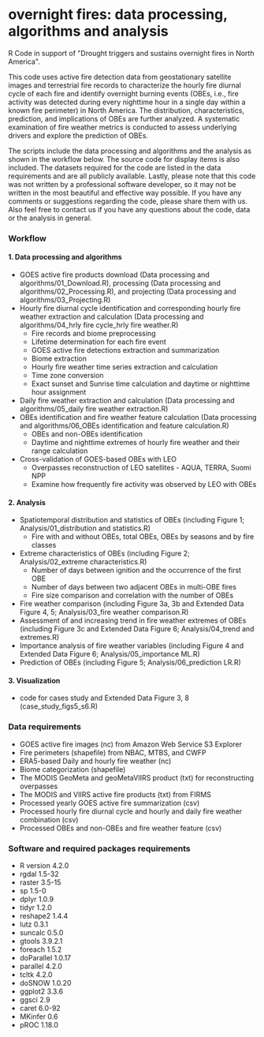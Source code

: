 # overnight fires: data processing, algorithms and analysis 
R Code in support of "Drought triggers and sustains overnight fires in North America". 

This code uses active fire detection data from geostationary satellite images and terrestrial fire records to characterize the hourly fire diurnal cycle of each fire and identify overnight burning events (OBEs, i.e., fire activity was detected during every nighttime hour in a single day within a known fire perimeter) in North America. The distribution, characteristics, prediction, and implications of OBEs are further analyzed. A systematic examination of fire weather metrics is conducted to assess underlying drivers and explore the prediction of OBEs.

The scripts include the data processing and algorithms and the analysis as shown in the workflow below. The source code for display items is also included. The datasets required for the code are listed in the data requirements and are all publicly available. Lastly, please note that this code was not written by a professional software developer, so it may not be written in the most beautiful and effective way possible. If you have any comments or suggestions regarding the code, please share them with us. Also feel free to contact us if you have any questions about the code, data or the analysis in general.

### Workflow
#### 1. Data processing and algorithms
- GOES active fire products download (Data processing and algorithms/01_Download.R), processing (Data processing and algorithms/02_Processing.R), and projecting (Data processing and algorithms/03_Projecting.R)
- Hourly fire diurnal cycle identification and corresponding hourly fire weather extraction and calculation (Data processing and algorithms/04_hrly fire cycle_hrly fire weather.R)
  - Fire records and biome preprocessing 
  - Lifetime determination for each fire event
  - GOES active fire detections extraction and summarization
  - Biome extraction
  - Hourly fire weather time series extraction and calculation
  - Time zone conversion
  - Exact sunset and Sunrise time calculation and daytime or nighttime hour assignment
- Daily fire weather extraction and calculation (Data processing and algorithms/05_daily fire weather extraction.R)
- OBEs identification and fire weather feature calculation (Data processing and algorithms/06_OBEs identification and feature calculation.R)
  - OBEs and non-OBEs identification
  - Daytime and nighttime extremes of hourly fire weather and their range calculation
- Cross-validation of GOES-based OBEs with LEO
  - Overpasses reconstruction of LEO satellites - AQUA, TERRA, Suomi NPP
  - Examine how frequently fire activity was observed by LEO with OBEs
#### 2. Analysis
- Spatiotemporal distribution and statistics of OBEs (including Figure 1; Analysis/01_distribution and statistics.R)
  - Fire with and without OBEs, total OBEs, OBEs by seasons and by fire classes 
- Extreme characteristics of OBEs (including Figure 2; Analysis/02_extreme characteristics.R)
  - Number of days between ignition and the occurrence of the first OBE
  - Number of days between two adjacent OBEs in multi-OBE fires 
  - Fire size comparison and correlation with the number of OBEs
- Fire weather comparison (including Figure 3a, 3b and Extended Data Figure 4, 5; Analysis/03_fire weather comparison.R)
- Assessment of and increasing trend in fire weather extremes of OBEs (including Figure 3c and Extended Data Figure 6; Analysis/04_trend and extremes.R)
- Importance analysis of fire weather variables (including Figure 4 and Extended Data Figure 6; Analysis/05_importance ML.R)
- Prediction of OBEs (including Figure 5; Analysis/06_prediction LR.R)
#### 3. Visualization
- code for cases study and Extended Data Figure 3, 8 (case_study_figs5_s6.R)

### Data requirements
- GOES active fire images (nc) from Amazon Web Service S3 Explorer 
- Fire perimeters (shapefile) from NBAC, MTBS, and CWFP
- ERA5-based Daily and hourly fire weather (nc)
- Biome categorization (shapefile)
- The MODIS GeoMeta and geoMetaVIIRS product (txt) for reconstructing overpasses
- The MODIS and VIIRS active fire products (txt) from FIRMS 
- Processed yearly GOES active fire summarization (csv)
- Processed hourly fire diurnal cycle and hourly and daily fire weather combination (csv)
- Processed OBEs and non-OBEs and fire weather feature (csv)

### Software and required packages requirements
- R version 4.2.0
- rgdal 1.5-32
- raster 3.5-15
- sp 1.5-0
- dplyr 1.0.9
- tidyr 1.2.0
- reshape2 1.4.4
- lutz 0.3.1
- suncalc 0.5.0
- gtools 3.9.2.1
- foreach 1.5.2
- doParallel 1.0.17
- parallel 4.2.0
- tcltk 4.2.0
- doSNOW 1.0.20
- ggplot2 3.3.6
- ggsci 2.9
- caret 6.0-92
- MKinfer 0.6
- pROC 1.18.0
